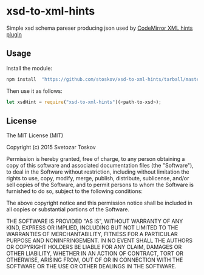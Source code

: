 # xsd-to-xml-hints

Simple xsd schema pareser producing json used by [CodeMirror XML hints plugin](https://codemirror.net/demo/xmlcomplete.html)

## Usage

Install the module:

```javascript
npm install  "https://github.com/stoskov/xsd-to-xml-hints/tarball/master"
```

Then use it as follows:
```javascript
let xsdHint = require("xsd-to-xml-hints")(<path-to-xsd>);
```

## License
The MIT License (MIT)

Copyright (c) 2015 Svetozar Toskov

Permission is hereby granted, free of charge, to any person obtaining a copy
of this software and associated documentation files (the "Software"), to deal
in the Software without restriction, including without limitation the rights
to use, copy, modify, merge, publish, distribute, sublicense, and/or sell
copies of the Software, and to permit persons to whom the Software is
furnished to do so, subject to the following conditions:

The above copyright notice and this permission notice shall be included in all
copies or substantial portions of the Software.

THE SOFTWARE IS PROVIDED "AS IS", WITHOUT WARRANTY OF ANY KIND, EXPRESS OR
IMPLIED, INCLUDING BUT NOT LIMITED TO THE WARRANTIES OF MERCHANTABILITY,
FITNESS FOR A PARTICULAR PURPOSE AND NONINFRINGEMENT. IN NO EVENT SHALL THE
AUTHORS OR COPYRIGHT HOLDERS BE LIABLE FOR ANY CLAIM, DAMAGES OR OTHER
LIABILITY, WHETHER IN AN ACTION OF CONTRACT, TORT OR OTHERWISE, ARISING FROM,
OUT OF OR IN CONNECTION WITH THE SOFTWARE OR THE USE OR OTHER DEALINGS IN THE
SOFTWARE.

